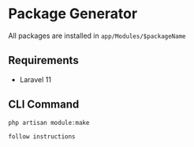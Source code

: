 # Package Generator

All packages are installed in `app/Modules/$packageName`

## Requirements
- Laravel 11

## CLI Command

```php
php artisan module:make

follow instructions
```
